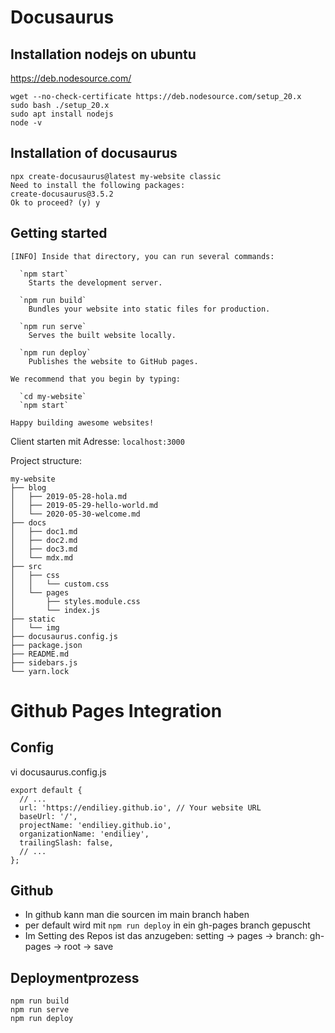 # Docusaurus

## Installation nodejs on ubuntu

https://deb.nodesource.com/

```
wget --no-check-certificate https://deb.nodesource.com/setup_20.x
sudo bash ./setup_20.x
sudo apt install nodejs
node -v
```

## Installation of docusaurus

```
npx create-docusaurus@latest my-website classic
Need to install the following packages:
create-docusaurus@3.5.2
Ok to proceed? (y) y
```

## Getting started

```
[INFO] Inside that directory, you can run several commands:

  `npm start`
    Starts the development server.

  `npm run build`
    Bundles your website into static files for production.

  `npm run serve`
    Serves the built website locally.

  `npm run deploy`
    Publishes the website to GitHub pages.

We recommend that you begin by typing:

  `cd my-website`
  `npm start`

Happy building awesome websites!
```

Client starten mit Adresse: `localhost:3000`

Project structure: 

```
my-website
├── blog
│   ├── 2019-05-28-hola.md
│   ├── 2019-05-29-hello-world.md
│   └── 2020-05-30-welcome.md
├── docs
│   ├── doc1.md
│   ├── doc2.md
│   ├── doc3.md
│   └── mdx.md
├── src
│   ├── css
│   │   └── custom.css
│   └── pages
│       ├── styles.module.css
│       └── index.js
├── static
│   └── img
├── docusaurus.config.js
├── package.json
├── README.md
├── sidebars.js
└── yarn.lock
``` 

# Github Pages Integration

## Config

vi docusaurus.config.js
```
export default {
  // ...
  url: 'https://endiliey.github.io', // Your website URL
  baseUrl: '/',
  projectName: 'endiliey.github.io',
  organizationName: 'endiliey',
  trailingSlash: false,
  // ...
};
```

## Github

* In github kann man die sourcen im main branch haben
* per default wird mit `npm run deploy` in ein gh-pages branch gepuscht
* Im Setting des Repos ist das anzugeben: 
  setting -> pages -> branch: gh-pages -> root -> save


## Deploymentprozess

```
npm run build
npm run serve
npm run deploy
```



